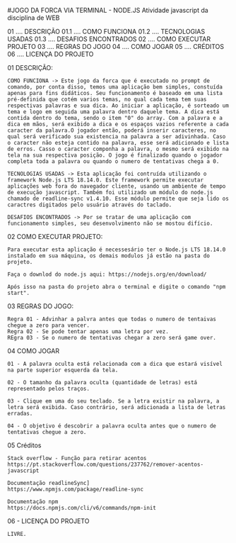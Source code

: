 #JOGO DA FORCA VIA TERMINAL - NODE.JS
Atividade javascript da disciplina de WEB


01 .... DESCRIÇÃO
    01.1 .... COMO FUNCIONA
    01.2 .... TECNOLOGIAS USADAS
    01.3 .... DESAFIOS ENCONTRADOS
02 .... COMO EXECUTAR PROJETO
03 .... REGRAS DO JOGO
04 .... COMO JOGAR
05 .... CRÉDITOS
06 .... LICENÇA DO PROJETO



01 DESCRIÇÃO:

    COMO FUNCIONA -> Este jogo da forca que é executado no prompt de comando, por conta disso, temos uma aplicação bem simples, constuída apenas para fins didáticos. Seu funcionamento é baseado em uma lista pré-definida que cotém varios temas, no qual cada tema tem suas respectivas palavras e sua dica. Ao iniciar a aplicação, é sorteado um tema e logo em seguida uma palavra dentro daquele tema. A dica está contida dentro do tema, sendo o item "0" do array. Com a palavra e a dica em mãos, será exibido a dica e os espaços vazios referente a cada caracter da palavra.O jogador então, poderá inserir caracteres, no qual será verificado sua existencia na palavra a ser adivinhada. Caso o caracter não esteja contido na palavra, esse será adicionado e lista de erros. Casso o caracter componha a palavra, o mesmo será exibido na tela na sua respectiva posição. O jogo é finalizado quando o jogador completa toda a palavra ou quando o numero de tentativas chega a 0.

    TECNOLOGIAS USADAS -> Esta aplicação foi contruída utilizando o framework Node.js LTS 18.14.0. Este framework permite executar aplicações web fora do navegador cliente, usando um ambiente de tempo de execução javascript. Também foi utilizado um módulo do node.js chamado de readline-sync v1.4.10. Esse módulo permite que seja lido os caractres digitados pelo usuário através do taclado.

    DESAFIOS ENCONTRADOS -> Por se tratar de uma aplicação com funcionamento simples, seu desenvolvimento não se mostou difício.

02 COMO EXECUTAR PROJETO:

    Para executar esta aplicação é necessesário ter o Node.js LTS 18.14.0 instalado em sua máquina, os demais modulos já estão na pasta do projeto. 
    
    Faça o downlod do node.js aqui: https://nodejs.org/en/download/

    Após isso na pasta do projeto abra o terminal e digite o comando "npm start".

03 REGRAS DO JOGO:
    
    Regra 01 - Advinhar a palvra antes que todas o numero de tentaivas chegue a zero para vencer.
    Regra 02 - Se pode tentar apenas uma letra por vez.
    REgra 03 - Se o numero de tentativas chegar a zero será game over.

04 COMO JOGAR

    01 - A palavra oculta está relacionada com a dica que estará visível na parte superior esquerda da tela.

    02 - O tamanho da palavra oculta (quantidade de letras) está representado pelos traços.

    03 - Clique em uma do seu teclado. Se a letra existir na palavra, a letra será exibida. Caso contrário, será adicionada a lista de letras erradas.

    04 - O objetivo é descobrir a palavra oculta antes que o numero de tentativas chegue a zero.

05 Créditos

    Stack overflow - Função para retirar acentos
    https://pt.stackoverflow.com/questions/237762/remover-acentos-javascript

    Documentação readlineSync]
    https://www.npmjs.com/package/readline-sync

    Documentação npm
    https://docs.npmjs.com/cli/v6/commands/npm-init

06 - LICENÇA DO PROJETO

    LIVRE.

    
